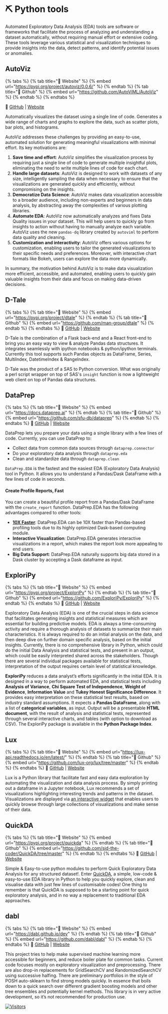 # ⛏ Python tools

Automated Exploratory Data Analysis (EDA) tools are software or frameworks that facilitate the process of analyzing and understanding a dataset automatically, without requiring manual effort or extensive coding. These tools leverage various statistical and visualization techniques to provide insights into the data, detect patterns, and identify potential issues or anomalies.

## **AutoViz**

{% tabs %}
{% tab title="🔗 Website" %}
{% embed url="https://pypi.org/project/autoviz/0.0.6/" %}
{% endtab %}
{% tab title="🧰 Github" %}
{% embed url="https://github.com/AutoViML/AutoViz" %}
{% endtab %}
{% endtabs %}

🔗 [GitHub](https://github.com/AutoViML/AutoViz) | [Website](https://pypi.org/project/autoviz/0.0.6/)

Automatically visualizes the dataset using a single line of code. Generates a wide range of charts and graphs to explore the data, such as scatter plots, bar plots, and histograms.

AutoViz addresses these challenges by providing an easy-to-use, automated solution for generating meaningful visualizations with minimal effort. Its key motivations are:

1. **Save time and effort**: AutoViz simplifies the visualization process by requiring just a single line of code to generate multiple insightful plots, eliminating the need to write multiple lines of code for each chart.
2. **Handle large datasets**: AutoViz is designed to work with datasets of any size, intelligently sampling the data when necessary to ensure that the visualizations are generated quickly and efficiently, without compromising on the insights.
3. **Democratize Data Science**: AutoViz makes data visualization accessible to a broader audience, including non-experts and beginners in data analysis, by abstracting away the complexities of various plotting libraries.
4. **Automate EDA**: AutoViz now automatically analyzes and fixes Data Quality issues in your dataset. This will help users to quickly go from insights to action without having to manually analyze each variable. AutoViz uses the new `pandas-dq` library created by `autoviml` to perform data quality and cleaning.
5. **Customization and interactivity**: AutoViz offers various options for customization, enabling users to tailor the generated visualizations to their specific needs and preferences. Moreover, with interactive chart formats like Bokeh, users can explore the data more dynamically.

In summary, the motivation behind AutoViz is to make data visualization more efficient, accessible, and automated, enabling users to quickly gain valuable insights from their data and focus on making data-driven decisions.

## **D-Tale**

{% tabs %}
{% tab title="🔗 Website" %}
{% embed url="https://pypi.org/project/dtale" %}
{% endtab %}
{% tab title="🧰 Github" %}
{% embed url="https://github.com/man-group/dtale" %}
{% endtab %}
{% endtabs %}
🔗 [GitHub](https://github.com/man-group/dtale) | [Website](https://pypi.org/project/dtale/)

D-Tale is the combination of a Flask back-end and a React front-end to bring you an easy way to view & analyze Pandas data structures. It integrates seamlessly with ipython notebooks & python/ipython terminals. Currently this tool supports such Pandas objects as DataFrame, Series, MultiIndex, DatetimeIndex & RangeIndex.

D-Tale was the product of a SAS to Python conversion. What was originally a perl script wrapper on top of SAS's `insight` function is now a lightweight web client on top of Pandas data structures.

## **DataPrep**

{% tabs %}
{% tab title="🔗 Website" %}
{% embed url="https://docs.dataprep.ai" %}
{% endtab %}
{% tab title="🧰 Github" %}
{% embed url="https://github.com/sfu-db/dataprep" %}
{% endtab %}
{% endtabs %}
🔗 [GitHub](https://github.com/sfu-db/dataprep) | [Website](https://docs.dataprep.ai/)

DataPrep lets you prepare your data using a single library with a few lines of code. Currently, you can use DataPrep to:

* Collect data from common data sources through `dataprep.connector`
* Do your exploratory data analysis through `dataprep.eda`
* Clean and standardize data through `dataprep.clean`

`DataPrep.EDA` is the fastest and the easiest EDA (Exploratory Data Analysis) tool in Python. It allows you to understand a Pandas/Dask DataFrame with a few lines of code in seconds.

#### Create Profile Reports, Fast

You can create a beautiful profile report from a Pandas/Dask DataFrame with the `create_report` function. DataPrep.EDA has the following advantages compared to other tools:

* [**10X Faster**](https://arxiv.org/abs/2104.00841): DataPrep.EDA can be 10X faster than Pandas-based profiling tools due to its highly optimized Dask-based computing module.
* **Interactive Visualization**: DataPrep.EDA generates interactive visualizations in a report, which makes the report look more appealing to end users.
* **Big Data Support**: DataPrep.EDA naturally supports big data stored in a Dask cluster by accepting a Dask dataframe as input.

## **ExploriPy**

{% tabs %}
{% tab title="🔗 Website" %}
{% embed url="https://pypi.org/project/ExploriPy" %}
{% endtab %}
{% tab title="🧰 Github" %}
{% embed url="https://github.com/ExploriPy/ExploriPy" %}
{% endtab %}
{% endtabs %}
🔗 [GitHub](https://github.com/ExploriPy/ExploriPy) | [Website](https://pypi.org/project/ExploriPy/)

Exploratory Data Analysis (EDA) is one of the crucial steps in data science that facilitates generating insights and statistical measures which are essential for building predictive models. EDA is always a time-consuming activity and require a thorough analysis of datasets to summarize their main characteristics. It is always required to do an initial analysis on the data, and then deep dive on further domain specific analysis, based on the initial insights. Currently, there is no comprehensive library in Python, which could do the initial Data Analysis and statistical tests, and present in an output, which could be easily interpreted shared across the stakeholders. Though there are several individual packages available for statistical tests, interpretation of the output requires certain level of statistical knowledge.

**ExploriPy** reduces a data analyst’s efforts significantly in the initial EDA. It is designed in a way to perform automated EDA, and statistical tests including **Analysis of Variance**, **Chi Square Test of Independence**, **Weight of Evidence**, **Information Value** and **Tukey Honest Significance Difference**. It provides easy interpretation on these statistical test results, based on industry standard assumptions. It expects a **Pandas DataFrame**, along with a list of **categorical variables**, as input. Output will be a presentable **HTML document**, with the result of analysis and statistical tests, represented through several interactive charts, and tables (with option to download as CSV). The ExploriPy package is available in the **Python Package Index**.

## **Lux**

{% tabs %}
{% tab title="🔗 Website" %}
{% embed url="https://lux-api.readthedocs.io/en/latest/" %}
{% endtab %}
{% tab title="🧰 Github" %}
{% embed url="https://github.com/lux-org/lux/tree/master" %}
{% endtab %}
{% endtabs %}
🔗 [GitHub](https://github.com/lux-org/lux/tree/master) | [Website](https://lux-api.readthedocs.io/en/latest/)

Lux is a Python library that facilitate fast and easy data exploration by automating the visualization and data analysis process. By simply printing out a dataframe in a Jupyter notebook, Lux recommends a set of visualizations highlighting interesting trends and patterns in the dataset. Visualizations are displayed via [an interactive widget](https://github.com/lux-org/lux-widget) that enables users to quickly browse through large collections of visualizations and make sense of their data.

## **QuickDA**

{% tabs %}
{% tab title="🔗 Website" %}
{% embed url="https://pypi.org/project/quickda" %}
{% endtab %}
{% tab title="🧰 Github" %}
{% embed url="https://github.com/sid-the-coder/QuickDA/tree/master" %}
{% endtab %}
{% endtabs %}
🔗 [GitHub](https://github.com/sid-the-coder/QuickDA/tree/master) | [Website](https://pypi.org/project/quickda/)

Simple & Easy-to-use python modules to perform Quick Exploratory Data Analysis for any structured dataset!. Enter [QuickDA](https://pypi.org/project/quickda/), a simple, low-code & easy-to-use EDA library in Python to help you quickly explore, clean and visualise data with just few lines of customisable codes! One thing to remember is that QuickDA is supposed to be a starting point for quick exploratory analysis, and in no way a replacement to traditional EDA approaches.

## **dabl**

{% tabs %}
{% tab title="🔗 Website" %}
{% embed url="https://dabl.github.io/dev" %}
{% endtab %}
{% tab title="🧰 Github" %}
{% embed url="https://github.com/dabl/dabl" %}
{% endtab %}
{% endtabs %}
🔗 [GitHub](https://github.com/dabl/dabl) | [Website](https://dabl.github.io/dev/)

This project tries to help make supervised machine learning more accessible for beginners, and reduce boiler plate for common tasks. Current code focuses mostly on exploratory visualization and preprocessing. There are also drop-in replacements for GridSearchCV and RandomizedSearchCV using successive halfing. There are preliminary portfolios in the style of POSH auto-sklearn to find strong models quickly. In essence that boils down to a quick search over different gradient boosting models and other tree ensembles and potentially kernel methods. This library is in very active development, so it’s not recommended for production use.

[![Visitors](https://api.visitorbadge.io/api/visitors?path=https%3A%2F%2Fgithub.com%2Fdrshahizan\&labelColor=%23697689\&countColor=%23555555\&style=plastic)](https://visitorbadge.io/status?path=https%3A%2F%2Fgithub.com%2Fdrshahizan)
